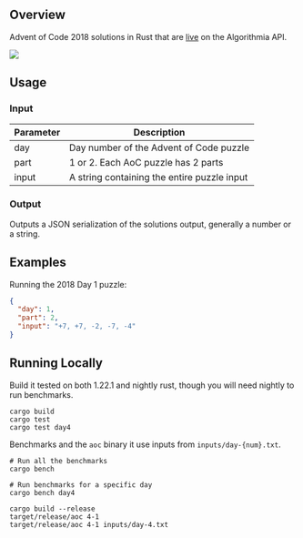 ## Overview

Advent of Code 2018 solutions in Rust that are [live](https://algorithmia.com/algorithms/anowell/RustyAoC2018) on the Algorithmia API.

[![](https://algorithmia.com/algorithms/anowell/RustyAoC2018/badge)](https://algorithmia.com/algorithms/anowell/RustyAoC2018)


## Usage

### Input

| Parameter | Description |
| --------- | ----------- |
| day     | Day number of the Advent of Code puzzle |
| part    | 1 or 2. Each AoC puzzle has 2 parts |
| input   | A string containing the entire puzzle input |


### Output

Outputs a JSON serialization of the solutions output, generally a number or a string.

## Examples

Running the 2018 Day 1 puzzle:

```json
{
  "day": 1,
  "part": 2,
  "input": "+7, +7, -2, -7, -4"
}
```

## Running Locally

Build it tested on both 1.22.1 and nightly rust, though you will need nightly to run benchmarks.

```
cargo build
cargo test
cargo test day4
```

Benchmarks and the `aoc` binary it use inputs from `inputs/day-{num}.txt`.

```
# Run all the benchmarks
cargo bench

# Run benchmarks for a specific day
cargo bench day4

cargo build --release
target/release/aoc 4-1
target/release/aoc 4-1 inputs/day-4.txt
```